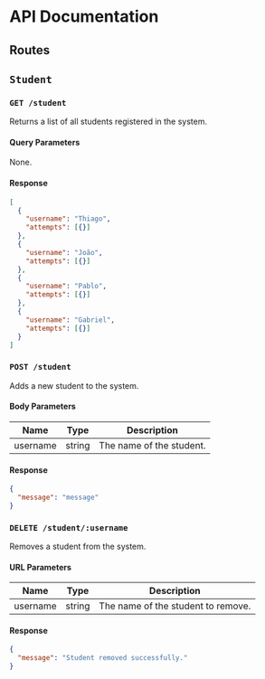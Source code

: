 # API Documentation

## Routes

## `Student`

### `GET /student`

Returns a list of all students registered in the system.

#### Query Parameters

None.

#### Response

```json
[
  {
    "username": "Thiago",
    "attempts": [{}]
  },
  {
    "username": "João",
    "attempts": [{}]
  },
  {
    "username": "Pablo",
    "attempts": [{}]
  },
  {
    "username": "Gabriel",
    "attempts": [{}]
  }
]
```

### `POST /student`

Adds a new student to the system.

#### Body Parameters

| Name     | Type   | Description              |
| -------- | ------ | ------------------------ |
| username | string | The name of the student. |

#### Response

```json
{
  "message": "message"
}
```

### `DELETE /student/:username`

Removes a student from the system.

#### URL Parameters

| Name     | Type   | Description                        |
| -------- | ------ | ---------------------------------- |
| username | string | The name of the student to remove. |

#### Response

```json
{
  "message": "Student removed successfully."
}
```
